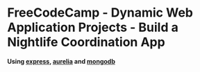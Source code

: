 # FreeCodeCamp - Dynamic Web Application Projects - Build a Nightlife Coordination App
**Using [express](https://expressjs.com/), [aurelia](http://aurelia.io/) and [mongodb](https://github.com/mongodb/node-mongodb-native)**